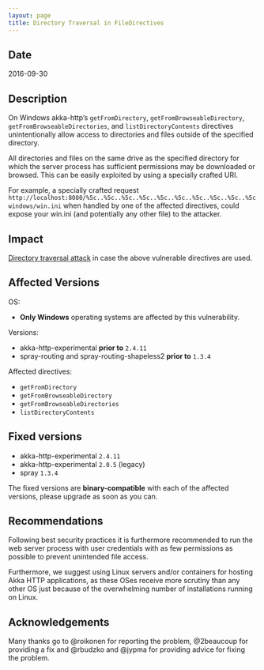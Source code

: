 ```yaml
---
layout: page
title: Directory Traversal in FileDirectives
---
```


## Date

2016-09-30

## Description

On Windows akka-http’s `getFromDirectory`, `getFromBrowseableDirectory`, `getFromBrowseableDirectories`,
and `listDirectoryContents` directives unintentionally allow access to directories and files outside of
the specified directory.

All directories and files on the same drive as the specified directory for which the server process has
sufficient permissions may be downloaded or browsed. This can be easily exploited by using a specially
crafted URI.

For example, a specially crafted request `http://localhost:8080/%5c..%5c..%5c..%5c..%5c..%5c..%5c..%5c..%5c..%5cwindows/win.ini`
when handled by one of the affected directives, could expose your win.ini (and potentially any other file) to the attacker.

## Impact

[Directory traversal attack](https://en.wikipedia.org/wiki/Directory_traversal_attack) in case the above vulnerable directives are used.

## Affected Versions

OS:

- **Only Windows** operating systems are affected by this vulnerability.

Versions:

- akka-http-experimental **prior to** `2.4.11`
- spray-routing and spray-routing-shapeless2 **prior to** `1.3.4`

Affected directives:

- `getFromDirectory`
- `getFromBrowseableDirectory`
- `getFromBrowseableDirectories`
- `listDirectoryContents`

## Fixed versions

- akka-http-experimental `2.4.11`
- akka-http-experimental `2.0.5` (legacy)
- spray `1.3.4`

The fixed versions are **binary-compatible** with each of the affected versions, please upgrade as soon as you can.

## Recommendations

Following best security practices it is furthermore recommended to run the web server
process with user credentials with as few permissions as possible to prevent unintended file access.

Furthermore, we suggest using Linux servers and/or containers for hosting Akka HTTP applications,
as these OSes receive more scrutiny than any other OS just because of the overwhelming number of
installations running on Linux.

## Acknowledgements

Many thanks go to @roikonen for reporting the problem, @2beaucoup for providing a fix and @rbudzko
and @jypma for providing advice for fixing the problem.
